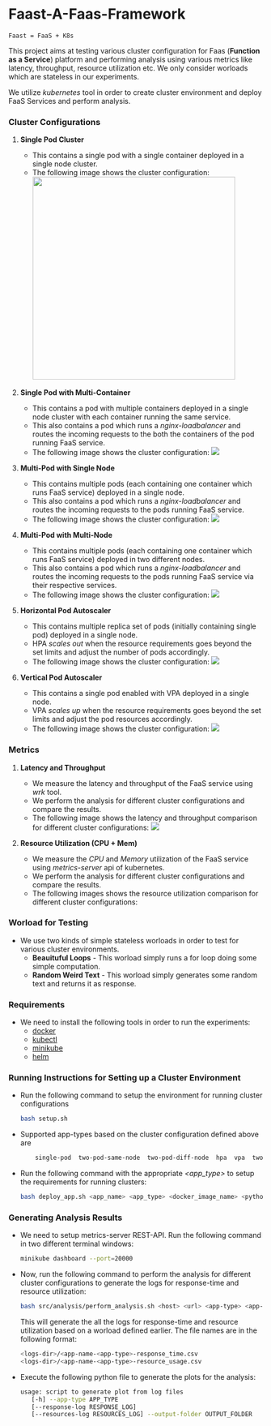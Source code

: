 # Faast-A-Faas-Framework
```
Faast = FaaS + K8s
```
This project aims at testing various cluster configuration for Faas (**Function as a Service**) platform and performing analysis using various metrics like latency, throughput, resource utilization etc. We only consider worloads which are stateless in our experiments. 

We utilize *kubernetes* tool in order to create cluster environment and deploy FaaS Services and perform analysis. 

### Cluster Configurations
1) **Single Pod Cluster** 
    - This contains a single pod with a single container deployed in a single node cluster. 
    - The following image shows the cluster configuration:
        <img src="./images/single_pod.png"  width="400"> 

2) **Single Pod with Multi-Container** 
    - This contains a pod with multiple containers deployed in a single node cluster with each container running the same service. 
    - This also contains a pod which runs a *nginx-loadbalancer* and routes the incoming requests to the both the containers of the pod running FaaS service.
    - The following image shows the cluster configuration:
    ![](./images/one_pod_two_container.png)

3) **Multi-Pod with Single Node** 
    - This contains multiple pods (each containing one container which runs FaaS service) deployed in a single node. 
    - This also contains a pod which runs a *nginx-loadbalancer* and routes the incoming requests to the pods running FaaS service. 
    - The following image shows the cluster configuration:
    ![](./images/one_node_two_pod.png)

4) **Multi-Pod with Multi-Node** 
    - This contains multiple pods (each containing one container which runs FaaS service) deployed in two different nodes.
    - This also contains a pod which runs a *nginx-loadbalancer* and routes the incoming requests to the pods running FaaS service via their respective services.
    - The following image shows the cluster configuration:
    ![](./images/two_node.png)

5) **Horizontal Pod Autoscaler** 
    - This contains multiple replica set of pods (initially containing single pod) deployed in a single node.
    - HPA *scales out* when the resource requirements goes beyond the set limits and adjust the number of pods accordingly. 
    - The following image shows the cluster configuration:
    ![](./images/hpa.png)

6) **Vertical Pod Autoscaler**
    - This contains a single pod enabled with VPA deployed in a single node. 
    - VPA *scales up* when the resource requirements goes beyond the set limits and adjust the pod resources accordingly. 
    - The following image shows the cluster configuration:
    ![](./images/vpa.png)

### Metrics
1) **Latency and Throughput** 
    - We measure the latency and throughput of the FaaS service using *wrk* tool. 
    - We perform the analysis for different cluster configurations and compare the results. 
    - The following image shows the latency and throughput comparison for different cluster configurations:
    ![](latency_throughput.png)

2) **Resource Utilization (CPU + Mem)**
    - We measure the *CPU* and *Memory* utilization of the FaaS service using *metrics-server* api of kubernetes.
    - We perform the analysis for different cluster configurations and compare the results.
    - The following images shows the resource utilization comparison for different cluster configurations:
   
### Worload for Testing
- We use two kinds of simple stateless worloads in order to test for various cluster environments.
    - **Beauituful Loops** - This worload simply runs a for loop doing some simple computation.
    - **Random Weird Text** - This worload simply generates some random text and returns it as response. 

### Requirements
- We need to install the following tools in order to run the experiments:
    - [docker](https://docs.docker.com/get-docker/)
    - [kubectl](https://kubernetes.io/docs/tasks/tools/install-kubectl/)
    - [minikube](https://kubernetes.io/docs/tasks/tools/install-minikube/)
    - [helm](https://helm.sh/docs/intro/install/)


### Running Instructions for Setting up a Cluster Environment    
- Run the following command to setup the environment for running cluster configurations
    ```bash
    bash setup.sh
    ```
- Supported app-types based on the cluster configuration defined above are 
    ```bash
        single-pod  two-pod-same-node  two-pod-diff-node  hpa  vpa  two-container
    ```
- Run the following command with the appropriate *<app_type>* to setup the requirements for running clusters: 
    ```bash
    bash deploy_app.sh <app_name> <app_type> <docker_image_name> <python-app-file> <requirements-file> <port> <map_url>
    ```

### Generating Analysis Results
- We need to setup metrics-server REST-API. Run the following command in two different terminal windows:
    ```bash
    minikube dashboard --port=20000
    ```

- Now, run the following command to perform the analysis for different cluster configurations to generate the logs for response-time and resource utilization:
    ```bash
    bash src/analysis/perform_analysis.sh <host> <url> <app-type> <app-name>
    ```
    This will generate the all the logs for response-time and resource utilization based on a worload defined earlier.
    The file names are in the following format:
    ```bash
    <logs-dir>/<app-name-<app-type>-response_time.csv
    <logs-dir>/<app-name-<app-type>-resource_usage.csv
    ```
- Execute the following python file to generate the plots for the analysis:
    ```bash
    usage: script to generate plot from log files
       [-h] --app-type APP_TYPE
       [--response-log RESPONSE_LOG]
       [--resources-log RESOURCES_LOG] --output-folder OUTPUT_FOLDER
    ```

